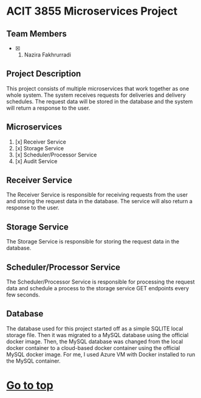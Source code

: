 # ACIT 3855 Microservices Project

## Team Members

- [x] 1. Nazira Fakhrurradi

## Project Description

This project consists of multiple microservices that work together as one whole system. The system receives requests for deliveries and delivery schedules. The request data will be stored in the database and the system will return a response to the user.

## Microservices

1. [x] Receiver Service
2. [x] Storage Service
3. [x] Scheduler/Processor Service
4. [x] Audit Service

## Receiver Service

The Receiver Service is responsible for receiving requests from the user and storing the request data in the database. The service will also return a response to the user.

## Storage Service

The Storage Service is responsible for storing the request data in the database.

## Scheduler/Processor Service

The Scheduler/Processor Service is responsible for processing the request data and schedule a process to the storage service GET endpoints every few seconds.

## Database

The database used for this project started off as a simple SQLITE local storage file. Then it was migrated to a MySQL database using the official docker image. Then, the MySQL database was changed from the local docker container to a cloud-based docker container using the official MySQL docker image. For me, I used Azure VM with Docker installed to run the MySQL container.

# [Go to top](#acit-3855-microservices-project)
